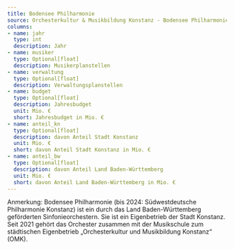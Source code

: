 ```yaml
---
title: Bodensee Philharmonie
source: Orchesterkultur & Musikbildung Konstanz - Bodensee Philharmonie
columns:
- name: jahr
  type: int
  description: Jahr
- name: musiker
  type: Optional[float]
  description: Musikerplanstellen
- name: verwaltung
  type: Optional[float]
  description: Verwaltungsplanstellen
- name: budget
  type: Optional[float]
  description: Jahresbudget
  unit: Mio. €
  short: Jahresbudget in Mio. €
- name: anteil_kn
  type: Optional[float]
  description: davon Anteil Stadt Konstanz
  unit: Mio. €
  short: davon Anteil Stadt Konstanz in Mio. €
- name: anteil_bw
  type: Optional[float]
  description: davon Anteil Land Baden-Württemberg
  unit: Mio. €
  short: davon Anteil Land Baden-Württemberg in Mio. €
---
```

Anmerkung: Bodensee Philharmonie (bis 2024: Südwestdeutsche Philharmonie Konstanz) ist ein durch das Land Baden-Württemberg geförderten Sinfonieorchestern. Sie ist ein Eigenbetrieb der Stadt Konstanz. Seit 2021 gehört das Orchester zusammen mit der Musikschule zum städtischen Eigenbetrieb „Orchesterkultur und Musikbildung Konstanz“ (OMK).
